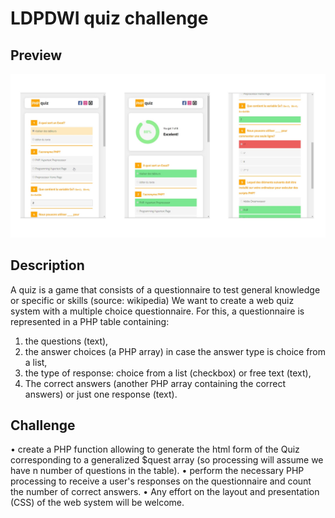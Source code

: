 # LDPDWI quiz challenge
## Preview
![screenshot 1 of the quiz](./images/main.jpg)
## Description
A quiz is a game that consists of a questionnaire to test general knowledge
or specific or skills (source: wikipedia)
We want to create a web quiz system with a multiple choice questionnaire. For this, a
questionnaire is represented in a PHP table containing:
1. the questions (text),
2. the answer choices (a PHP array) in case the answer type is choice from a list,
3. the type of response: choice from a list (checkbox) or free text (text),
4. The correct answers (another PHP array containing the correct answers) or just one
response (text).
## Challenge
• create a PHP function allowing to generate the html form of the Quiz corresponding to a
generalized $quest array (so processing will assume we have n number of
questions in the table).
• perform the necessary PHP processing to receive a user's responses
on the questionnaire and count the number of correct answers.
• Any effort on the layout and presentation (CSS) of the web system will be welcome.
